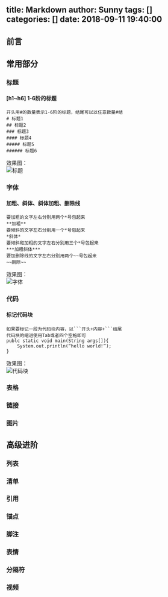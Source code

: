 title: Markdown
author: Sunny
tags: []
categories: []
date: 2018-09-11 19:40:00
---
## 前言
## 常用部分
### 标题
#### [h1~h6]	1-6阶的标题
```
开头用#的数量表示1-6阶的标题，结尾可以以任意数量#结
# 标题1
## 标题2
### 标题3
#### 标题4
##### 标题5
###### 标题6
```
效果图：	
![标题](http://image.quantaoer.com/%E6%A0%87%E9%A2%98.jpg)

### 字体
#### 加粗、斜体、斜体加粗、删除线
```
要加粗的文字左右分别用两个*号包起来
**加粗**	
要倾斜的文字左右分别用一个*号包起来
*斜体*
要倾斜和加粗的文字左右分别用三个*号包起来
***加粗斜体***
要加删除线的文字左右分别用两个~~号包起来
~~删除~~
```
效果图：	
![字体](http://image.quantaoer.com/%E5%AD%97%E4%BD%93.jpg)
### 代码
#### 标记代码块
```
如果要标记一段为代码块内容，以```开头+内容+```结尾
代码块的缩进使用Tab或者四个空格即可
publc static void main(String args[]){
	System.out.println(“hello world!”);
}
```
效果图：	
![代码块](http://image.quantaoer.com/%E4%BB%A3%E7%A0%81%E5%9D%97.jpg)
### 表格
### 链接
### 图片
## 高级进阶
### 列表
### 清单
### 引用
### 锚点
### 脚注
### 表情
### 分隔符
### 视频